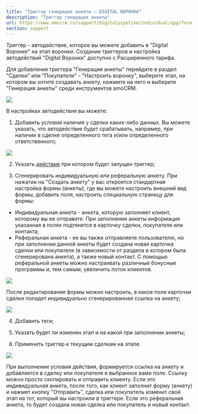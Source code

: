 ```yaml
---
title: "Триггер генерация анкеты — DIGITAL ВОРОНКА"
description: "Триггер генерация анкеты"
url: https://www.amocrm.ru/support/digitalpipeline/individual/app/form
section: support
---
```


Триггер - автодействие, которое вы можете добавить в "Digital Воронке" на этап воронки. Создание триггеров и настройка автодействий "Digital Воронки" доступно с Расширенного тарифа.

Для добавления триггера "Генерация анкеты" перейдите в раздел "Сделки" или "Покупатели" - "Настроить воронку", выберите этап, на котором вы хотите создавать анкету, нажмите на него и выберите "Генерация анкеты" среди инструментов amoCRM.

![](/uploads/2024/02/individual_app_form.png)

В настройках автодействия вы можете:

1. Добавить условия наличия у сделки каких-либо данных. Вы можете указать, что автодействие будет срабатывать, например, при наличии в сделке определенного тега и/или определенного ответственного;

![](/uploads/2019/06/individual_app_form2.png)

2. Указать [действие](https://www.amocrm.ru/support/digitalpipeline/trigger_conditions) при котором будет запущен триггер;

3. Сгенерировать индивидуальную или реферальную анкету. При нажатии на "Создать анкету" у вас откроется стандартная настройка формы (анкеты), где вы можете настроить внешний вид формы, добавить поля, настроить специальную страницу для формы:

- Индивидуальная анкета - анкета, которую заполняет клиент, которому вы ее отправите. При заполнении анкеты информация указанная в полях подтянется в карточку сделки, покупателя или контакта;
- Реферальная анкета - ее вы также отправляете пользователю, но при заполнении данной анкеты будет создана новая карточка сделки или покупателя (в зависимости от раздела в котором была сгенерирована анкета), а также новый контакт. С помощью реферальной анкеты можно настраивать различные бонусные программы и, тем самым, увеличить поток клиентов.

![](/uploads/2019/06/individual_app_form3.png)

После редактирования формы можно настроить, в какое поле карточки сделки попадет индивидуально сгенерированная ссылка на анкету;

![](/uploads/2019/06/individual_app_form4.png)

4. Добавить теги;

5. Указать будет ли изменен этап и на какой при заполнении анкеты;

6. Применить триггер к текущим сделкам на этапе.

![](/uploads/2019/06/individual_app_form5.png)

При выполнении условия действия, формируется ссылка на анкету и добавляется в сделку или покупателя в выбранное вами поле. Ссылку можно просто скопировать и отправить клиенту. Если это индивидуальная анкета, после того, как клиент заполнит форму (анкету) и нажмет кнопку "Отправить", сделка или покупатель изменит свой этап на тот, который вы настроили в триггере. Если это реферальная анкета, то будет создана новая сделка или покупатель и новый контакт.